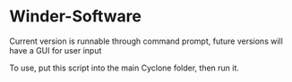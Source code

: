# Winder-Software

Current version is runnable through command prompt, future versions will have a GUI for user input

To use, put this script into the main Cyclone folder, then run it.
